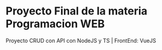 # Proyecto Final de la materia Programacion WEB
Proyecto CRUD con API con NodeJS y TS | FrontEnd: VueJS
